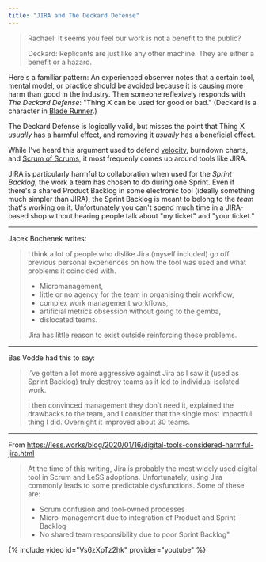 ```yaml
---
title: "JIRA and The Deckard Defense"
---
```


> Rachael: It seems you feel our work is not a benefit to the public?
>
> Deckard: Replicants are just like any other machine.  They are either a benefit or a hazard.

Here's a familiar pattern: An experienced observer notes that a certain tool, mental model, or practice should be avoided because it is causing more harm than good in the industry.  Then someone reflexively responds with _The Deckard Defense_: "Thing X can be used for good or bad."  (Deckard is a character in [Blade Runner](https://www.imdb.com/title/tt0083658/).)

The Deckard Defense is logically valid, but misses the point that Thing X _usually_ has a harmful effect, and removing it _usually_ has a beneficial effect.

While I've heard this argument used to defend [velocity](/why-i-barely-mention-velocity-anymore), burndown charts, and [Scrum of Scrums](/seven-alternatives-to-scrum-of-scrums/), it most frequenly comes up around tools like JIRA.

JIRA is particularly harmful to collaboration when used for the _Sprint Backlog_, the work a team has chosen to do during one Sprint.  Even if there's a shared Product Backlog in some electronic tool (ideally something much simpler than JIRA), the Sprint Backlog is meant to belong to the _team_ that's working on it.  Unfortunately you can't spend much time in a JIRA-based shop without hearing people talk about "my ticket" and "your ticket."

* * *

Jacek Bochenek writes:
> I think a lot of people who dislike Jira (myself included) go off previous personal experiences on how the tool was used and what problems it coincided with.
>
> * Micromanagement,
> * little or no agency for the team in organising their workflow,
> * complex work management workflows,
> * artificial metrics obsession without going to the gemba,
> * dislocated teams.
>
> Jira has little reason to exist outside reinforcing these problems.

* * *

Bas Vodde had this to say:
> I’ve gotten a lot more aggressive against Jira as I saw it (used as Sprint Backlog) truly destroy teams as it led to individual isolated work.
>
> I then convinced management they don’t need it, explained the drawbacks to the team, and I consider that the single most impactful thing I did. Overnight it improved about 30 teams.

* * *

From <https://less.works/blog/2020/01/16/digital-tools-considered-harmful-jira.html>

> At the time of this writing, Jira is probably the most widely used digital tool in Scrum and LeSS adoptions. Unfortunately, using Jira commonly leads to some predictable dysfunctions. Some of these are: 
>   
>  * Scrum confusion and tool-owned processes
>  * Micro-management due to integration of Product and Sprint Backlog
>  * No shared team responsibility due to poor Sprint Backlog"  

{% include video id="Vs6zXpTz2hk" provider="youtube" %}
